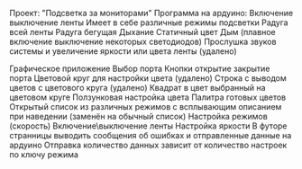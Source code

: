 Проект: "Подсветка за мониторами"
Программа на ардуино:
Включение выключение ленты
Имеет в себе различные режимы подсветки
Радуга всей ленты
Радуга бегущая
Дыхание
Статичный цвет
Дым (плавное включение  выключение некоторых светодиодов)
Прослушка звуков системы и увеличение яркости или цвета ленты (удалено)

Графическое приложение 
Выбор порта
Кнопки открытие закрытие порта
Цветовой круг для настройки цвета (удалено)
Строка с выводом цветов с цветового круга (удалено)
Квадрат в цвет выбранный на цветовом круге
Ползунковая настройка цвета
Палитра готовых цветов
Открытый список из различных режимов с всплывающим описанием при наведении (заменён на обычный список)
Настройка режимов (скорость)
Включение\выключение ленты
Настройка яркости
В футоре странницы выводить сообщения об ошибках и отправленные данные на ардуино
Отправка количество данных зависит от количество настроек по ключу режима